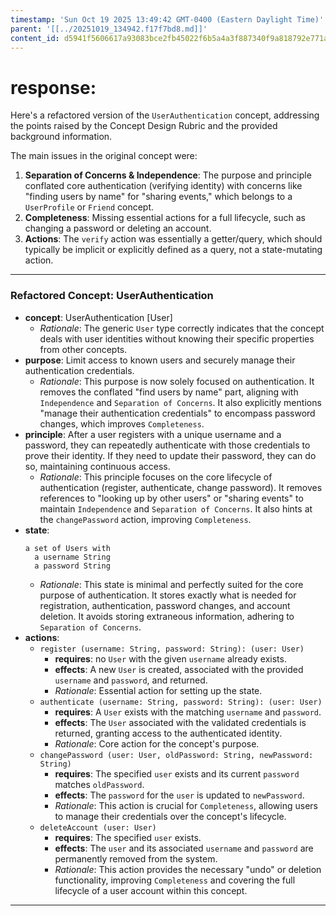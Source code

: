 ```yaml
---
timestamp: 'Sun Oct 19 2025 13:49:42 GMT-0400 (Eastern Daylight Time)'
parent: '[[../20251019_134942.f17f7bd8.md]]'
content_id: d5941f5606617a93083bce2fb45022f6b5a4a3f887340f9a818792e771affcc4
---
```


# response:

Here's a refactored version of the `UserAuthentication` concept, addressing the points raised by the Concept Design Rubric and the provided background information.

The main issues in the original concept were:

1. **Separation of Concerns & Independence**: The purpose and principle conflated core authentication (verifying identity) with concerns like "finding users by name" for "sharing events," which belongs to a `UserProfile` or `Friend` concept.
2. **Completeness**: Missing essential actions for a full lifecycle, such as changing a password or deleting an account.
3. **Actions**: The `verify` action was essentially a getter/query, which should typically be implicit or explicitly defined as a query, not a state-mutating action.

***

### Refactored Concept: UserAuthentication

* **concept**: UserAuthentication \[User]
  * *Rationale*: The generic `User` type correctly indicates that the concept deals with user identities without knowing their specific properties from other concepts.
* **purpose**: Limit access to known users and securely manage their authentication credentials.
  * *Rationale*: This purpose is now solely focused on authentication. It removes the conflated "find users by name" part, aligning with `Independence` and `Separation of Concerns`. It also explicitly mentions "manage their authentication credentials" to encompass password changes, which improves `Completeness`.
* **principle**: After a user registers with a unique username and a password, they can repeatedly authenticate with those credentials to prove their identity. If they need to update their password, they can do so, maintaining continuous access.
  * *Rationale*: This principle focuses on the core lifecycle of authentication (register, authenticate, change password). It removes references to "looking up by other users" or "sharing events" to maintain `Independence` and `Separation of Concerns`. It also hints at the `changePassword` action, improving `Completeness`.
* **state**:
  ```
  a set of Users with
    a username String
    a password String
  ```
  * *Rationale*: This state is minimal and perfectly suited for the core purpose of authentication. It stores exactly what is needed for registration, authentication, password changes, and account deletion. It avoids storing extraneous information, adhering to `Separation of Concerns`.
* **actions**:
  * `register (username: String, password: String): (user: User)`
    * **requires**: no `User` with the given `username` already exists.
    * **effects**: A new `User` is created, associated with the provided `username` and `password`, and returned.
    * *Rationale*: Essential action for setting up the state.
  * `authenticate (username: String, password: String): (user: User)`
    * **requires**: A `User` exists with the matching `username` and `password`.
    * **effects**: The `User` associated with the validated credentials is returned, granting access to the authenticated identity.
    * *Rationale*: Core action for the concept's purpose.
  * `changePassword (user: User, oldPassword: String, newPassword: String)`
    * **requires**: The specified `user` exists and its current `password` matches `oldPassword`.
    * **effects**: The `password` for the `user` is updated to `newPassword`.
    * *Rationale*: This action is crucial for `Completeness`, allowing users to manage their credentials over the concept's lifecycle.
  * `deleteAccount (user: User)`
    * **requires**: The specified `user` exists.
    * **effects**: The `user` and its associated `username` and `password` are permanently removed from the system.
    * *Rationale*: This action provides the necessary "undo" or deletion functionality, improving `Completeness` and covering the full lifecycle of a user account within this concept.

***
